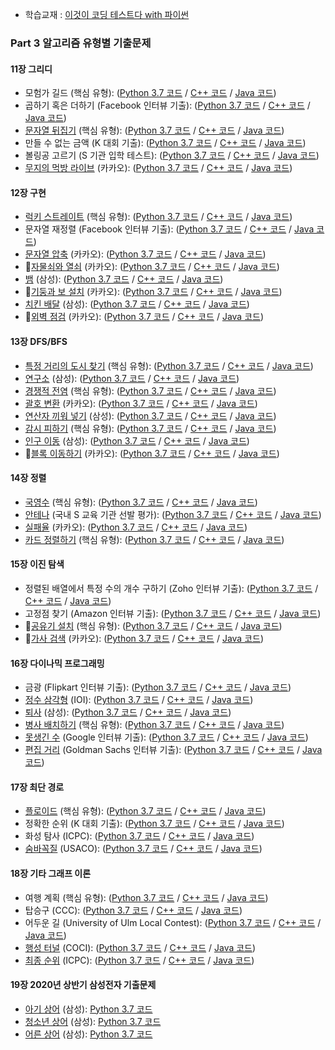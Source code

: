 - 학습교재 : [이것이 코딩 테스트다 with 파이썬](https://github.com/ndb796/python-for-coding-test)

### Part 3 알고리즘 유형별 기출문제

#### 11장 그리디

* 모험가 길드 (핵심 유형): ([Python 3.7 코드](/11/1.py) / [C++ 코드](/11/1.cpp) / [Java 코드](/11/1.java))
* 곱하기 혹은 더하기 (Facebook 인터뷰 기출): ([Python 3.7 코드](/11/2.py) / [C++ 코드](/11/2.cpp) / [Java 코드](/11/2.java))
* [문자열 뒤집기](https://www.acmicpc.net/problem/1439) (핵심 유형): ([Python 3.7 코드](/11/3.py) / [C++ 코드](/11/3.cpp) / [Java 코드](/11/3.java))
* 만들 수 없는 금액 (K 대회 기출): ([Python 3.7 코드](/11/4.py) / [C++ 코드](/11/4.cpp) / [Java 코드](/11/4.java))
* 볼링공 고르기 (S 기관 입학 테스트): ([Python 3.7 코드](/11/5.py) / [C++ 코드](/11/5.cpp) / [Java 코드](/11/5.java))
* [무지의 먹방 라이브](https://programmers.co.kr/learn/courses/30/lessons/42891) (카카오): ([Python 3.7 코드](/11/6.py) / [C++ 코드](/11/6.cpp) / [Java 코드](/11/6.java))

#### 12장 구현

* [럭키 스트레이트](https://www.acmicpc.net/problem/18406) (핵심 유형): ([Python 3.7 코드](/12/1.py) / [C++ 코드](/12/1.cpp) / [Java 코드](/12/1.java))
* 문자열 재정렬 (Facebook 인터뷰 기출): ([Python 3.7 코드](/12/2.py) / [C++ 코드](/12/2.cpp) / [Java 코드](/12/2.java))
* [문자열 압축](https://programmers.co.kr/learn/courses/30/lessons/60057) (카카오): ([Python 3.7 코드](/12/3.py) / [C++ 코드](/12/3.cpp) / [Java 코드](/12/3.java))
* 🤬[자물쇠와 열쇠](https://programmers.co.kr/learn/courses/30/lessons/60059) (카카오): ([Python 3.7 코드](/12/4.py) / [C++ 코드](/12/4.cpp) / [Java 코드](/12/4.java))
* [뱀](https://www.acmicpc.net/problem/3190) (삼성): ([Python 3.7 코드](/12/5.py) / [C++ 코드](/12/5.cpp) / [Java 코드](/12/5.java))
* 🤬[기둥과 보 설치](https://programmers.co.kr/learn/courses/30/lessons/60061) (카카오): ([Python 3.7 코드](/12/6.py) / [C++ 코드](/12/6.cpp) / [Java 코드](/12/6.java))
* [치킨 배달](https://www.acmicpc.net/problem/15686) (삼성): ([Python 3.7 코드](/12/7.py) / [C++ 코드](/12/7.cpp) / [Java 코드](/12/7.java))
* 🤬[외벽 점검](https://programmers.co.kr/learn/courses/30/lessons/60062) (카카오): ([Python 3.7 코드](/12/8.py) / [C++ 코드](/12/8.cpp) / [Java 코드](/12/8.java))

#### 13장 DFS/BFS

* [특정 거리의 도시 찾기](https://www.acmicpc.net/problem/18352) (핵심 유형): ([Python 3.7 코드](/13/1.py) / [C++ 코드](/13/1.cpp) / [Java 코드](/13/1.java))
* [연구소](https://www.acmicpc.net/problem/14502) (삼성): ([Python 3.7 코드](/13/2.py) / [C++ 코드](/13/2.cpp) / [Java 코드](/13/2.java))
* [경쟁적 전염](https://www.acmicpc.net/problem/18405) (핵심 유형): ([Python 3.7 코드](/13/3.py) / [C++ 코드](/13/3.cpp) / [Java 코드](/13/3.java))
* [괄호 변환](https://programmers.co.kr/learn/courses/30/lessons/60058) (카카오): ([Python 3.7 코드](/13/4.py) / [C++ 코드](/13/4.cpp) / [Java 코드](/13/4.java))
* [연산자 끼워 넣기](https://www.acmicpc.net/problem/14888) (삼성): ([Python 3.7 코드](/13/5.py) / [C++ 코드](/13/5.cpp) / [Java 코드](/13/5.java))
* [감시 피하기](https://www.acmicpc.net/problem/18428) (핵심 유형): ([Python 3.7 코드](/13/6.py) / [C++ 코드](/13/6.cpp) / [Java 코드](/13/6.java))
* [인구 이동](https://www.acmicpc.net/problem/16234) (삼성): ([Python 3.7 코드](/13/7.py) / [C++ 코드](/13/7.cpp) / [Java 코드](/13/7.java))
* 🤬[블록 이동하기](https://programmers.co.kr/learn/courses/30/lessons/60063) (카카오): ([Python 3.7 코드](/13/8.py) / [C++ 코드](/13/8.cpp) / [Java 코드](/13/8.java))

#### 14장 정렬

* [국영수](https://www.acmicpc.net/problem/10825) (핵심 유형): ([Python 3.7 코드](/14/1.py) / [C++ 코드](/14/1.cpp) / [Java 코드](/14/1.java))
* [안테나](https://www.acmicpc.net/problem/18310) (국내 S 교육 기관 선발 평가): ([Python 3.7 코드](/14/2.py) / [C++ 코드](/14/2.cpp) / [Java 코드](/14/2.java))
* [실패율](https://programmers.co.kr/learn/courses/30/lessons/42889) (카카오): ([Python 3.7 코드](/14/3.py) / [C++ 코드](/14/3.cpp) / [Java 코드](/14/3.java))
* [카드 정렬하기](https://www.acmicpc.net/problem/1715) (핵심 유형): ([Python 3.7 코드](/14/4.py) / [C++ 코드](/14/4.cpp) / [Java 코드](/14/4.java))

#### 15장 이진 탐색

* 정렬된 배열에서 특정 수의 개수 구하기 (Zoho 인터뷰 기출): ([Python 3.7 코드](/15/1.py) / [C++ 코드](/15/1.cpp) / [Java 코드](/15/1.java))
* 고정점 찾기 (Amazon 인터뷰 기출): ([Python 3.7 코드](/15/2.py) / [C++ 코드](/15/2.cpp) / [Java 코드](/15/2.java))
* 🤬[공유기 설치](https://www.acmicpc.net/problem/2110) (핵심 유형): ([Python 3.7 코드](/15/3.py) / [C++ 코드](/15/3.cpp) / [Java 코드](/15/3.java))
* 🤬[가사 검색](https://programmers.co.kr/learn/courses/30/lessons/60060) (카카오): ([Python 3.7 코드](/15/4.py) / [C++ 코드](/15/4.cpp) / [Java 코드](/15/4.java))

#### 16장 다이나믹 프로그래밍

* 금광 (Flipkart 인터뷰 기출): ([Python 3.7 코드](/16/1.py) / [C++ 코드](/16/1.cpp) / [Java 코드](/16/1.java))
* [정수 삼각형](https://www.acmicpc.net/problem/1932) (IOI): ([Python 3.7 코드](/16/2.py) / [C++ 코드](/16/2.cpp) / [Java 코드](/16/2.java))
* [퇴사](https://www.acmicpc.net/problem/14501) (삼성): ([Python 3.7 코드](/16/3.py) / [C++ 코드](/16/3.cpp) / [Java 코드](/16/3.java))
* [병사 배치하기](https://www.acmicpc.net/problem/18353) (핵심 유형): ([Python 3.7 코드](/16/4.py) / [C++ 코드](/16/4.cpp) / [Java 코드](/16/4.java))
* [못생긴 수](http://jungol.co.kr/bbs/board.php?bo_table=pbank&wr_id=597&sca=99&sfl=wr_subject&stx=%EB%AA%BB%EC%83%9D%EA%B8%B4)
 (Google 인터뷰 기출): ([Python 3.7 코드](/16/5.py) / [C++ 코드](/16/5.cpp) / [Java 코드](/16/5.java))
* [편집 거리](http://jungol.co.kr/bbs/board.php?bo_table=pbank&wr_id=1451&sca=99&sfl=wr_subject&stx=%ED%8E%B8%EC%A7%91)
 (Goldman Sachs 인터뷰 기출): ([Python 3.7 코드](/16/6.py) / [C++ 코드](/16/6.cpp) / [Java 코드](/16/6.java))

#### 17장 최단 경로

* [플로이드](https://www.acmicpc.net/problem/11404) (핵심 유형): ([Python 3.7 코드](/17/1.py) / [C++ 코드](/17/1.cpp) / [Java 코드](/17/1.java))
* 정확한 순위 (K 대회 기출): ([Python 3.7 코드](/17/2.py) / [C++ 코드](/17/2.cpp) / [Java 코드](/17/2.java))
* 화성 탐사 (ICPC): ([Python 3.7 코드](/17/3.py) / [C++ 코드](/17/3.cpp) / [Java 코드](/17/3.java))
* [숨바꼭질](https://www.acmicpc.net/problem/6118) (USACO): ([Python 3.7 코드](/17/4.py) / [C++ 코드](/17/4.cpp) / [Java 코드](/17/4.java))

#### 18장 기타 그래프 이론

* 여행 계획 (핵심 유형): ([Python 3.7 코드](/18/1.py) / [C++ 코드](/18/1.cpp) / [Java 코드](/18/1.java))
* 탑승구 (CCC): ([Python 3.7 코드](/18/2.py) / [C++ 코드](/18/2.cpp) / [Java 코드](/18/2.java))
* 어두운 길 (University of Ulm Local Contest): ([Python 3.7 코드](/18/3.py) / [C++ 코드](/18/3.cpp) / [Java 코드](/18/3.java))
* [행성 터널](https://www.acmicpc.net/problem/2887) (COCI): ([Python 3.7 코드](/18/4.py) / [C++ 코드](/18/4.cpp) / [Java 코드](/18/4.java))
* [최종 순위](https://www.acmicpc.net/problem/3665) (ICPC): ([Python 3.7 코드](/18/5.py) / [C++ 코드](/18/5.cpp) / [Java 코드](/18/5.java))

#### 19장 2020년 상반기 삼성전자 기출문제

* [아기 상어](https://www.acmicpc.net/problem/16236) (삼성): [Python 3.7 코드](19/1.py)
* [청소년 상어](https://www.acmicpc.net/problem/19236) (삼성): [Python 3.7 코드](19/2.py)
* [어른 상어](https://www.acmicpc.net/problem/19237) (삼성): [Python 3.7 코드](19/3.py)